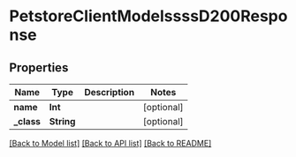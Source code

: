 # PetstoreClientModelssssD200Response

## Properties
Name | Type | Description | Notes
------------ | ------------- | ------------- | -------------
**name** | **Int** |  | [optional] 
**_class** | **String** |  | [optional] 

[[Back to Model list]](../README.md#documentation-for-models) [[Back to API list]](../README.md#documentation-for-api-endpoints) [[Back to README]](../README.md)


